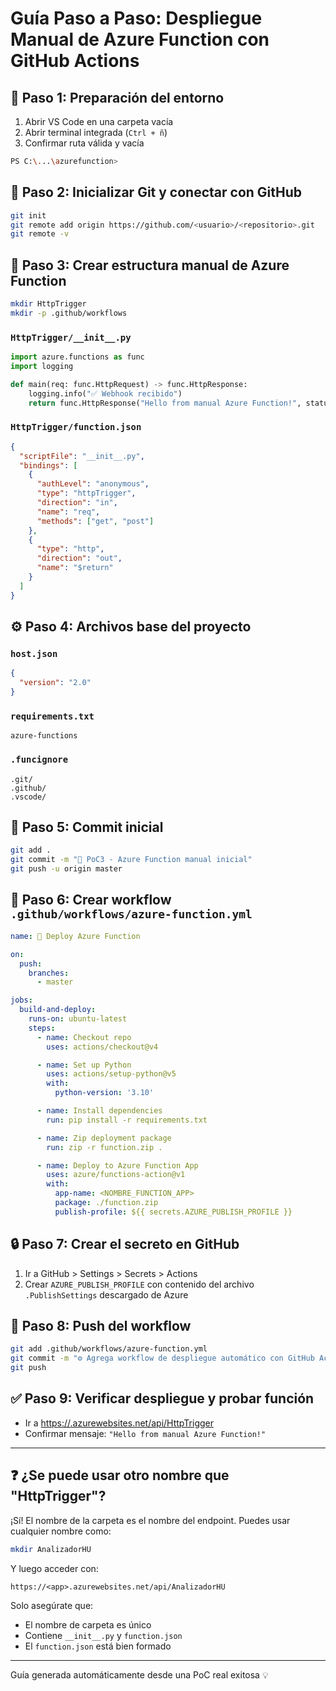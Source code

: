 
# Guía Paso a Paso: Despliegue Manual de Azure Function con GitHub Actions

## 🧱 Paso 1: Preparación del entorno

1. Abrir VS Code en una carpeta vacía
2. Abrir terminal integrada (`Ctrl + ñ`)
3. Confirmar ruta válida y vacía

```bash
PS C:\...\azurefunction>
```

## 🧰 Paso 2: Inicializar Git y conectar con GitHub

```bash
git init
git remote add origin https://github.com/<usuario>/<repositorio>.git
git remote -v
```

## 🧪 Paso 3: Crear estructura manual de Azure Function

```bash
mkdir HttpTrigger
mkdir -p .github/workflows
```

### `HttpTrigger/__init__.py`

```python
import azure.functions as func
import logging

def main(req: func.HttpRequest) -> func.HttpResponse:
    logging.info("✅ Webhook recibido")
    return func.HttpResponse("Hello from manual Azure Function!", status_code=200)
```

### `HttpTrigger/function.json`

```json
{
  "scriptFile": "__init__.py",
  "bindings": [
    {
      "authLevel": "anonymous",
      "type": "httpTrigger",
      "direction": "in",
      "name": "req",
      "methods": ["get", "post"]
    },
    {
      "type": "http",
      "direction": "out",
      "name": "$return"
    }
  ]
}
```

## ⚙️ Paso 4: Archivos base del proyecto

### `host.json`

```json
{
  "version": "2.0"
}
```

### `requirements.txt`

```
azure-functions
```

### `.funcignore`

```
.git/
.github/
.vscode/
```

## 💾 Paso 5: Commit inicial

```bash
git add .
git commit -m "🔧 PoC3 - Azure Function manual inicial"
git push -u origin master
```

## 🧠 Paso 6: Crear workflow `.github/workflows/azure-function.yml`

```yaml
name: 🚀 Deploy Azure Function

on:
  push:
    branches:
      - master

jobs:
  build-and-deploy:
    runs-on: ubuntu-latest
    steps:
      - name: Checkout repo
        uses: actions/checkout@v4

      - name: Set up Python
        uses: actions/setup-python@v5
        with:
          python-version: '3.10'

      - name: Install dependencies
        run: pip install -r requirements.txt

      - name: Zip deployment package
        run: zip -r function.zip .

      - name: Deploy to Azure Function App
        uses: azure/functions-action@v1
        with:
          app-name: <NOMBRE_FUNCTION_APP>
          package: ./function.zip
          publish-profile: ${{ secrets.AZURE_PUBLISH_PROFILE }}
```

## 🔒 Paso 7: Crear el secreto en GitHub

1. Ir a GitHub > Settings > Secrets > Actions
2. Crear `AZURE_PUBLISH_PROFILE` con contenido del archivo `.PublishSettings` descargado de Azure

## 🔁 Paso 8: Push del workflow

```bash
git add .github/workflows/azure-function.yml
git commit -m "⚙️ Agrega workflow de despliegue automático con GitHub Actions"
git push
```

## ✅ Paso 9: Verificar despliegue y probar función

- Ir a [https://<app>.azurewebsites.net/api/HttpTrigger](https://<app>.azurewebsites.net/api/HttpTrigger)
- Confirmar mensaje: `"Hello from manual Azure Function!"`

---

## ❓ ¿Se puede usar otro nombre que "HttpTrigger"?

¡Sí! El nombre de la carpeta es el nombre del endpoint. Puedes usar cualquier nombre como:

```bash
mkdir AnalizadorHU
```

Y luego acceder con:

```
https://<app>.azurewebsites.net/api/AnalizadorHU
```

Solo asegúrate que:

- El nombre de carpeta es único
- Contiene `__init__.py` y `function.json`
- El `function.json` está bien formado

---

Guía generada automáticamente desde una PoC real exitosa 💡

